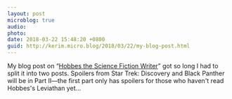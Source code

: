 ```yaml
---
layout: post
microblog: true
audio: 
photo: 
date: 2018-03-22 15:48:20 +0800
guid: http://kerim.micro.blog/2018/03/22/my-blog-post.html
---
```

My blog post on “[Hobbes the Science Fiction Writer](https://anthrodendum.org/2018/03/22/hobbes-the-science-fiction-writer-part-i/)” got so long I had to split it into two posts. Spoilers from Star Trek: Discovery and Black Panther will be in Part II—the first part only has spoilers for those who haven't read Hobbes's Leviathan yet…
